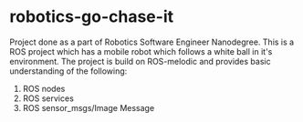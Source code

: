 # robotics-go-chase-it
Project done as a part of Robotics Software Engineer Nanodegree. This is a ROS project which has a mobile robot which follows a white ball in it's environment.
The project is build on ROS-melodic and  provides basic understanding of the following:
1. ROS nodes
2. ROS services
3. ROS sensor_msgs/Image Message
